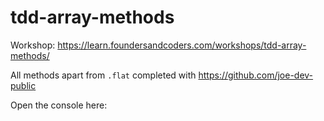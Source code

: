 # tdd-array-methods

Workshop: https://learn.foundersandcoders.com/workshops/tdd-array-methods/

All methods apart from ``.flat`` completed with https://github.com/joe-dev-public

Open the console here: 
